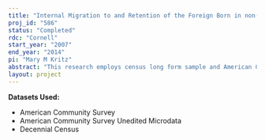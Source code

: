 ```yaml
---
title: "Internal Migration to and Retention of the Foreign Born in non-Traditional Destinations"
proj_id: "586"
status: "Completed"
rdc: "Cornell"
start_year: "2007"
end_year: "2014"
pi: "Mary M Kritz"
abstract: "This research employs census long form sample and American Community Survey (ACS) confidential data to analyze the dynamics underlying the increasing dispersal of the foreign-born population in the United States. The project focuses on three dimensions of this process: 1) The estimation of the individual and context characteristics that underlie internal migration to nontraditional destinations; 2) The analysis of place and individual characteristics associated with both residential stability and residential churning for foreign-born persons residing in non-traditional destinations; and 3) The examination of the process of selection of destinations for those departing from nontraditional settlement areas. The analysis utilizes McFadden choice models to estimate the role of different destination contexts in attracting foreign born. Multilevel logit models estimate the processes of departure from gateway and nontraditional places. This project will enhance census and ACS data by generating knowledge on cohort residential trajectories between the 1980s and early 2000s. The research on destination choices will also provide a detailed picture of the migration links between specific types of places. In addition to describing the nature of these linkages, the research will shed light on the dynamics underlying emerging trends in the internal migration and settlement behaviors of the growing foreign-born population."
layout: project
---
```


**Datasets Used:**

  - American Community Survey 
  - American Community Survey Unedited Microdata 
  - Decennial Census 

